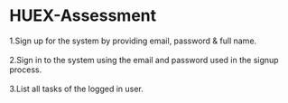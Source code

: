 # HUEX-Assessment
 1.Sign up for the system by providing email, password & full name. <br></br>
 2.Sign in to the system using the email and password used in the signup process.<br></br>
 3.List all tasks of the logged in user.
